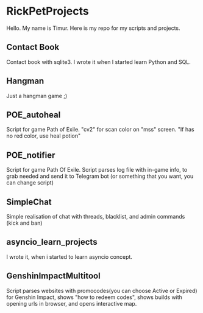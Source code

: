 # RickPetProjects
Hello.
My name is Timur.
Here is my repo for my scripts and projects.

## Contact Book
Contact book with sqlite3. I wrote it when I started learn Python and SQL.

## Hangman
Just a hangman game ;)

## POE_autoheal
Script for game Path of Exile. "cv2" for scan color on "mss" screen.
"If has no red color, use heal potion"

## POE_notifier
Script for game Path Of Exile. Script parses log file with in-game info, to grab needed and send it to Telegram bot (or something that you want, you can change script)

## SimpleChat
Simple realisation of chat with threads, blacklist, and admin commands (kick and ban)

## asyncio_learn_projects
I wrote it, when i started to learn asyncio concept.

## GenshinImpactMultitool
Script parses websites with promocodes(you can choose Active or Expired) for Genshin Impact, shows "how to redeem codes", shows builds with opening urls in browser, and opens interactive map.
